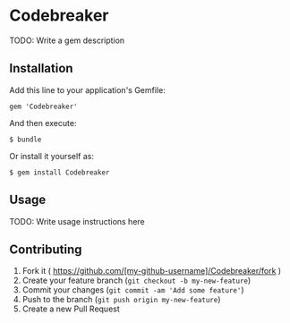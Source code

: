 # Codebreaker

TODO: Write a gem description

## Installation

Add this line to your application's Gemfile:

    gem 'Codebreaker'

And then execute:

    $ bundle

Or install it yourself as:

    $ gem install Codebreaker

## Usage

TODO: Write usage instructions here

## Contributing

1. Fork it ( https://github.com/[my-github-username]/Codebreaker/fork )
2. Create your feature branch (`git checkout -b my-new-feature`)
3. Commit your changes (`git commit -am 'Add some feature'`)
4. Push to the branch (`git push origin my-new-feature`)
5. Create a new Pull Request
